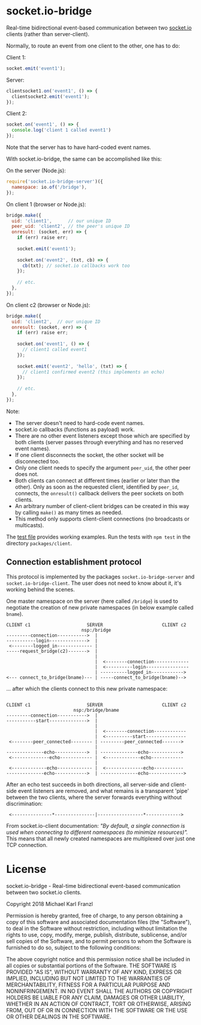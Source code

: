 # socket.io-bridge

Real-time bidirectional event-based communication between two [socket.io](https://github.com/socketio) clients (rather than server-client).

Normally, to route an event from one client to the other, one has to do:

Client 1:

````javascript
socket.emit('event1');
````

Server:

````javascript
clientsocket1.on('event1', () => {
  clientsocket2.emit('event1');
});
````

Client 2:

````javascript
socket.on('event1', () => {
  console.log('client 1 called event1')
});
````

Note that the server has to have hard-coded event names.


With socket.io-bridge, the same can be accomplished like this:


On the server (Node.js):

````javascript
require('socket.io-bridge-server')({
  namespace: io.of('/bridge'),
});

````


On client 1 (browser or Node.js):


````javascript
bridge.make({
  uid: 'client1',      // our unique ID
  peer_uid: 'client2', // the peer's unique ID
  onresult: (socket, err) => {
    if (err) raise err;
    
    socket.emit('event1');
    
    socket.on('event2', (txt, cb) => {
      cb(txt); // socket.io callbacks work too
    });
    
    // etc.
  },
});
````

On client c2 (browser or Node.js):


````javascript
bridge.make({
  uid: 'client2',  // our unique ID
  onresult: (socket, err) => {
    if (err) raise err;
  
    socket.on('event1', () => {
      // client1 called event1
    });
    
    socket.emit('event2', 'hello', (txt) => {
      // client1 confirmed event2 (this implements an echo)
    });
    
    // etc.
  },
});
````

Note:

* The server doesn't need to hard-code event names.
* socket.io callbacks (functions as payload) work.
* There are no other event listeners except those which are specified by both clients (server passes through everything and has no reserved event names).
* If one client disconnects the socket, the other socket will be disconnected too.
* Only one client needs to specify the argument `peer_uid`, the other peer does not.
* Both clients can connect at different times (earlier or later than the other). Only as soon as the requested client, identified by `peer_id`, connects, the `onresult()` callback delivers the peer sockets on both clients.
* An arbitrary number of client-client bridges can be created in this way by calling `make()` as many times as needed.
* This method only supports client-client connections (no broadcasts or multicasts).


The [test file](packages/client/tests/test.js) provides working examples. Run the tests with `npm test` in the directory `packages/client`.


## Connection establishment protocol

This protocol is implemented by the packages `socket.io-bridge-server` and `socket.io-bridge-client`. The user does not need to know about it, it's working behind the scenes.

One master namespace on the server (here called `/bridge`) is used to negotiate the creation of new private namespaces (in below example called `bname`).

````
CLIENT c1                     SERVER                      CLIENT c2
                            nsp:/bridge
---------connection----------->  | 
-----------login-------------->  | 
 <--------logged_in------------- | 
-----request_bridge(c2)------->  |
                                 |
                                 |  <--------connection-------------
                                 |  <----------login----------------
                                 | ----------logged_in------------>
<--- connect_to_bridge(bname)--- | -----connect_to_bridge(bname)-->

````
... after which the clients connect to this new private namespace:

````

CLIENT c1                     SERVER                      CLIENT c2
                         nsp:/bridge/bname
---------connection----------->  | 
-----------start-------------->  |
                                 |
                                 |  <--------connection------------
                                 |  <----------start---------------
 <--------peer_connected-------- | ---------peer_connected------->
                                 |
--------------echo------------>  | --------------echo------------>
 <--------------echo------------ |  <-------------echo------------
                                 |
 <-------------echo------------- |  <--------------echo-----------
--------------echo------------>  | --------------echo------------->
````
After an echo test succeeds in both directions, all server-side and client-side event listeners are removed, and what remains is a transparent 'pipe' between the two clients, where the server forwards everything without discrimination:

````
 <---------------*---------------|-----------------*------------->
````

From socket.io-client documentation: *"By default, a single connection is used when connecting to different namespaces (to minimize resources)".* This means that all newly created namespaces are multiplexed over just one TCP connection.


# License

socket.io-bridge - Real-time bidirectional event-based communication between two socket.io clients.

Copyright 2018 Michael Karl Franzl

Permission is hereby granted, free of charge, to any person obtaining a copy of this software and associated documentation files (the "Software"), to deal in the Software without restriction, including without limitation the rights to use, copy, modify, merge, publish, distribute, sublicense, and/or sell copies of the Software, and to permit persons to whom the Software is furnished to do so, subject to the following conditions:

The above copyright notice and this permission notice shall be included in all copies or substantial portions of the Software.
THE SOFTWARE IS PROVIDED "AS IS", WITHOUT WARRANTY OF ANY KIND, EXPRESS OR IMPLIED, INCLUDING BUT NOT LIMITED TO THE WARRANTIES OF MERCHANTABILITY, FITNESS FOR A PARTICULAR PURPOSE AND NONINFRINGEMENT. IN NO EVENT SHALL THE AUTHORS OR COPYRIGHT HOLDERS BE LIABLE FOR ANY CLAIM, DAMAGES OR OTHER LIABILITY, WHETHER IN AN ACTION OF CONTRACT, TORT OR OTHERWISE, ARISING FROM, OUT OF OR IN CONNECTION WITH THE SOFTWARE OR THE USE OR OTHER DEALINGS IN THE SOFTWARE.